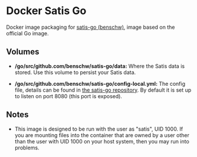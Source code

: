 Docker Satis Go
===============

Docker image packaging for [satis-go (benschw)][1], image based on the official Go image.

Volumes
-------

* **/go/src/github.com/benschw/satis-go/data:** Where the Satis data is stored. Use this volume to persist your Satis data.

* **/go/src/github.com/benschw/satis-go/config-local.yml:** The config file, details can be found in [the satis-go repository][1]. By default it is set up to listen on port 8080 (this port is exposed).

Notes
-----

* This image is designed to be run with the user as "satis", UID 1000. If you are mounting files into the container that are owned by a user other than the user with UID 1000 on your host system, then you may run into problems.

[1]: https://github.com/benschw/satis-go
